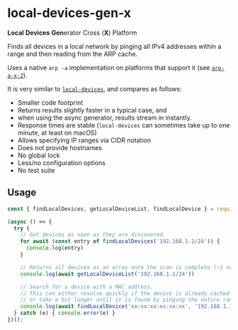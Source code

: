 # local-devices-gen-x

**Local** **Devices** **Gen**erator Cross (**X**) Platform

Finds all devices in a local network by pinging all IPv4 addresses within a range and then reading from the ARP cache.

Uses a native `arp -a` implementation on platforms that support it (see [`arp-a-x-2`](https://github.com/qwtel/arp-a-x-2)).

It is very similar to [`local-devices`](https://github.com/DylanPiercey/local-devices), and compares as follows:

* Smaller code footprint
* Returns results slightly faster in a typical case, and
* when using the async generator, results stream in instantly.
* Response times are stable (`local-devices` can sometimes take up to one minute, at least on macOS)
* Allows specifying IP ranges via CIDR notation
* Does not provide hostnames
* No global lock
* Less/no configuration options
* No test suite

## Usage

```js
const { findLocalDevices, getLocalDeviceList, findLocalDevice } = require('local-devices-gen-x');

(async () => {
  try {
    // Get devices as soon as they are discovered.
    for await (const entry of findLocalDevices('192.168.1.1/24')) {
      console.log(entry)
    }

    // Returns all devices as an array once the scan is complete (~1 second)
    console.log(await getLocalDeviceList('192.168.1.1/24'))

    // Search for a device with a MAC address. 
    // This can either resolve quickly if the device is already cached in the ARP table,
    // or take a bit longer until it is found by pinging the entire range.
    console.log(await findLocalDevice('xx:xx:xx:xx:xx:xx', '192.168.1.1/24'))
  } catch (e) { console.error(e) }
})();
```
